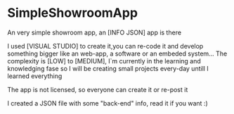 # SimpleShowroomApp
An very simple showroom app, an [INFO JSON] app is there

I used [VISUAL STUDIO] to create it,you can re-code it and develop something bigger like an web-app, a software or an embeded system...
The complexity is [LOW] to [MEDIUM], I`m currently in the learning and knowledging fase so I will be creating small projects every-day untill I learned everything

The app is not licensed, so everyone can create it or re-post it

I created a JSON file with some "back-end" info, read it if you want :)
